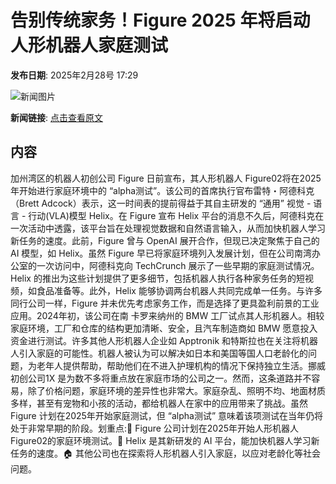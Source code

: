# 告别传统家务！Figure 2025 年将启动人形机器人家庭测试

**发布日期**: 2025年2月28号 17:29

![新闻图片](https://upload.chinaz.com/2025/0228/6387636052583681889516974.png)

**新闻链接**: [点击查看原文](https://www.aibase.com/zh/news/15852)

## 内容

加州湾区的机器人初创公司 Figure 日前宣布，其人形机器人 Figure02将在2025年开始进行家庭环境中的 “alpha测试”。该公司的首席执行官布雷特・阿德科克（Brett Adcock）表示，这一时间表的提前得益于其自主研发的 “通用” 视觉 - 语言 - 行动(VLA)模型 Helix。在 Figure 宣布 Helix 平台的消息不久后，阿德科克在一次活动中透露，该平台旨在处理视觉数据和自然语言输入，从而加快机器人学习新任务的速度。此前，Figure 曾与 OpenAI 展开合作，但现已决定聚焦于自己的 AI 模型，如 Helix。虽然 Figure 早已将家庭环境列入发展计划，但在公司南湾办公室的一次访问中，阿德科克向 TechCrunch 展示了一些早期的家庭测试情况。Helix 的推出为这些计划提供了更多细节，包括机器人执行各种家务任务的短视频，如食品准备等。此外，Helix 能够协调两台机器人共同完成单一任务。与许多同行公司一样，Figure 并未优先考虑家务工作，而是选择了更具盈利前景的工业应用。2024年初，该公司在南 卡罗来纳州的 BMW 工厂试点其人形机器人。相较家庭环境，工厂和仓库的结构更加清晰、安全，且汽车制造商如 BMW 愿意投入资金进行测试。许多其他人形机器人企业如 Apptronik 和特斯拉也在关注将机器人引入家庭的可能性。机器人被认为可以解决如日本和美国等国人口老龄化的问题，为老年人提供帮助，帮助他们在不进入护理机构的情况下保持独立生活。挪威初创公司1X 是为数不多将重点放在家庭市场的公司之一。然而，这条道路并不容易，除了价格问题，家庭环境的差异性也非常大。家庭杂乱、照明不均、地面材质多样，甚至有宠物和小孩的活动，都给机器人在家中的应用带来了挑战。虽然 Figure 计划在2025年开始家庭测试，但 “alpha测试” 意味着该项测试在当年仍将处于非常早期的阶段。划重点:🦾 Figure 公司计划在2025年开始人形机器人 Figure02的家庭环境测试。🤖 Helix 是其新研发的 AI 平台，能加快机器人学习新任务的速度。🏠 其他公司也在探索将人形机器人引入家庭，以应对老龄化等社会问题。
